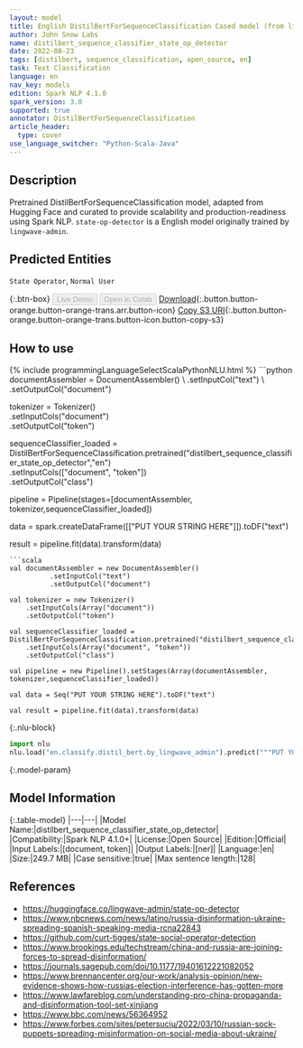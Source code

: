 ```yaml
---
layout: model
title: English DistilBertForSequenceClassification Cased model (from lingwave-admin)
author: John Snow Labs
name: distilbert_sequence_classifier_state_op_detector
date: 2022-08-23
tags: [distilbert, sequence_classification, open_source, en]
task: Text Classification
language: en
nav_key: models
edition: Spark NLP 4.1.0
spark_version: 3.0
supported: true
annotator: DistilBertForSequenceClassification
article_header:
  type: cover
use_language_switcher: "Python-Scala-Java"
---
```


## Description

Pretrained DistilBertForSequenceClassification model, adapted from Hugging Face and curated to provide scalability and production-readiness using Spark NLP. `state-op-detector` is a English model originally trained by `lingwave-admin`.

## Predicted Entities

`State Operator`, `Normal User`

{:.btn-box}
<button class="button button-orange" disabled>Live Demo</button>
<button class="button button-orange" disabled>Open in Colab</button>
[Download](https://s3.amazonaws.com/auxdata.johnsnowlabs.com/public/models/distilbert_sequence_classifier_state_op_detector_en_4.1.0_3.0_1661277955319.zip){:.button.button-orange.button-orange-trans.arr.button-icon}
[Copy S3 URI](s3://auxdata.johnsnowlabs.com/public/models/distilbert_sequence_classifier_state_op_detector_en_4.1.0_3.0_1661277955319.zip){:.button.button-orange.button-orange-trans.button-icon.button-copy-s3}

## How to use



<div class="tabs-box" markdown="1">
{% include programmingLanguageSelectScalaPythonNLU.html %}
```python
documentAssembler = DocumentAssembler() \
        .setInputCol("text") \
        .setOutputCol("document")

tokenizer = Tokenizer() \
    .setInputCols("document") \
    .setOutputCol("token")

sequenceClassifier_loaded = DistilBertForSequenceClassification.pretrained("distilbert_sequence_classifier_state_op_detector","en") \
    .setInputCols(["document", "token"]) \
    .setOutputCol("class")

pipeline = Pipeline(stages=[documentAssembler, tokenizer,sequenceClassifier_loaded])

data = spark.createDataFrame([["PUT YOUR STRING HERE"]]).toDF("text")

result = pipeline.fit(data).transform(data)
```
```scala
val documentAssembler = new DocumentAssembler() 
          .setInputCol("text") 
          .setOutputCol("document")

val tokenizer = new Tokenizer() 
    .setInputCols(Array("document"))
    .setOutputCol("token")

val sequenceClassifier_loaded = DistilBertForSequenceClassification.pretrained("distilbert_sequence_classifier_state_op_detector","en") 
    .setInputCols(Array("document", "token")) 
    .setOutputCol("class")

val pipeline = new Pipeline().setStages(Array(documentAssembler, tokenizer,sequenceClassifier_loaded))

val data = Seq("PUT YOUR STRING HERE").toDF("text")

val result = pipeline.fit(data).transform(data)
```


{:.nlu-block}
```python
import nlu
nlu.load("en.classify.distil_bert.by_lingwave_admin").predict("""PUT YOUR STRING HERE""")
```

</div>

{:.model-param}
## Model Information

{:.table-model}
|---|---|
|Model Name:|distilbert_sequence_classifier_state_op_detector|
|Compatibility:|Spark NLP 4.1.0+|
|License:|Open Source|
|Edition:|Official|
|Input Labels:|[document, token]|
|Output Labels:|[ner]|
|Language:|en|
|Size:|249.7 MB|
|Case sensitive:|true|
|Max sentence length:|128|

## References

- https://huggingface.co/lingwave-admin/state-op-detector
- https://www.nbcnews.com/news/latino/russia-disinformation-ukraine-spreading-spanish-speaking-media-rcna22843
- https://github.com/curt-tigges/state-social-operator-detection
- https://www.brookings.edu/techstream/china-and-russia-are-joining-forces-to-spread-disinformation/
- https://journals.sagepub.com/doi/10.1177/19401612221082052
- https://www.brennancenter.org/our-work/analysis-opinion/new-evidence-shows-how-russias-election-interference-has-gotten-more
- https://www.lawfareblog.com/understanding-pro-china-propaganda-and-disinformation-tool-set-xinjiang
- https://www.bbc.com/news/56364952
- https://www.forbes.com/sites/petersuciu/2022/03/10/russian-sock-puppets-spreading-misinformation-on-social-media-about-ukraine/